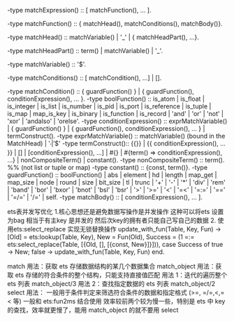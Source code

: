 -type matchExpression() :: [ matchFunction(), ... ].

-type matchFunction() :: { matchHead(), matchConditions(), matchBody()}.

-type matchHead() :: matchVariable() | '_' | { matchHeadPart(), ...}.

-type matchHeadPart() :: term() | matchVariable() | '_'.

-type matchVariable() :: '$<number>'.

-type matchConditions() :: [ matchCondition(), ...] | [].

-type matchCondition() :: { guardFunction() } | { guardFunction(), conditionExpression(), ... }.
-type boolFunction() :: is_atom | is_float | is_integer | is_list | is_number | is_pid | is_port | is_reference | is_tuple | is_map | map_is_key | is_binary | is_function | is_record | 'and' | 'or' | 'not' | 'xor' | 'andalso' | 'orelse'.
-type conditionExpression() :: exprMatchVariable() | { guardFunction() } | { guardFunction(), conditionExpression(), ... } | termConstruct().
-type exprMatchVariable() :: matchVariable() (bound in the MatchHead) | '$_' | '$$'
-type termConstruct():: {{}} | {{ conditionExpression(), ... }} | [] | [conditionExpression(), ...] | #{} | #{term() => conditionExpression(), ...} | nonCompositeTerm() | constant().
-type nonCompositeTerm() :: term(). %%   (not list or tuple or map)
-type constant() :: {const, term()}.
-type guardFunction() :: boolFunction() | abs | element | hd | length | map_get | map_size | node | round | size | bit_size | tl | trunc | '+' | '-' | '*' | 'div' | 'rem' | 'band' | 'bor' | 'bxor' | 'bnot' | 'bsl' | 'bsr' | '>' | '>=' | '<' | '=<' | '=:=' | '==' | '=/=' | '/=' | self.
-type matchBody() :: [ conditionExpression(), ... ].

ets表并发写优化
    1.核心思想还是避免数据写操作是并发操作 这种可以将ets 设置为bag 相当于有主key 是并发的 然后次key的拥有者只能自己写自己的数据
    2. 使用ets:select_replace 实现无锁替换操作
        update_with_fun(Table, Key, Fun) ->
            [Old] = ets:lookup(Table, Key),
            New = Fun(Old),
            Success = (1 =:= ets:select_replace(Table, [{Old, [], [{const, New}]}])),
            case Success of
            true -> New;
            false -> update_with_fun(Table, Key, Fun)
        end.

match
    用法：获取 ets 存储数据结构的某几个数据集合
match_object
    用法：获取 ets 存储的符合条件的整个结构，只能支持直接值匹配
    用法 1：迭代的遍历整个 ets 列表 match_object/3
    用法 2：查找指定数据的 ets 列表 match_object/2
select
    用法： 一般用于条件判定来筛选符合条件的数据和指定格式 (>=, =/=,<,=< 等)
    一般和 ets:fun2ms 结合使用
    效率较前两个较为慢一些，特别是 ets 中 key 的查找，效率就更慢了，能用 match_object 的就不要用 select

